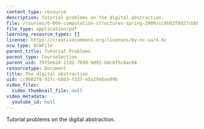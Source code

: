 ```yaml
---
content_type: resource
description: Tutorial problems on the digital abstraction.
file: /courses/6-004-computation-structures-spring-2009/cc9b02f8927cbbb3f337e5a2946aa99b_MIT6_004s09_tutor02.pdf
file_type: application/pdf
learning_resource_types: []
license: https://creativecommons.org/licenses/by-nc-sa/4.0/
ocw_type: OCWFile
parent_title: Tutorial Problems
parent_type: CourseSection
parent_uid: 70f5eb24-11d2-7699-9d92-b0c6f5c4ac94
resourcetype: Document
title: The digital abstraction
uid: cc9b02f8-927c-bbb3-f337-e5a2946aa99b
video_files:
  video_thumbnail_file: null
video_metadata:
  youtube_id: null
---
```

Tutorial problems on the digital abstraction.
